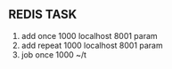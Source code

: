 ## REDIS TASK

1. add once 1000 localhost 8001 param
2. add repeat 1000 localhost 8001 param
3. job once 1000 ~/t

